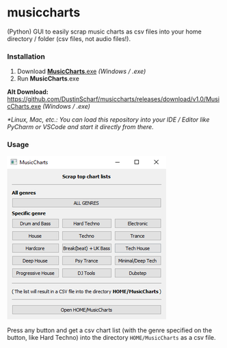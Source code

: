 # musiccharts
(Python) GUI to easily scrap music charts as csv files into your home directory / folder (csv files, not audio files!).

### Installation
1. Download [**MusicCharts**.exe](https://github.com/DustinScharf/musiccharts/releases/download/v1.0/MusicCharts.exe "Click here to download MusicCharts") _(Windows / .exe)_  
2. Run **MusicCharts**.exe  

**Alt Download:** https://github.com/DustinScharf/musiccharts/releases/download/v1.0/MusicCharts.exe _(Windows / .exe)_  

_*Linux, Mac, etc.: You can load this repository into your IDE / Editor like PyCharm or VSCode and start it directly from there._

### Usage

![This image shows the GUI of musiccharts, it contains buttons to scrap the top 100 lists of different genres as a csv file into the HOME/MusicCharts directory](window.png "The GUI of musiccharts")

Press any button and get a csv chart list (with the genre specified on the button, like Hard Techno) 
into the directory `HOME/MusicCharts` as a csv file.
